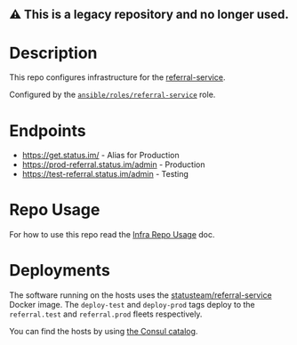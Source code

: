 ## :warning: This is a legacy repository and no longer used.

# Description

This repo configures infrastructure for the [referral-service](https://github.com/status-im/referral-service).

Configured by the [`ansible/roles/referral-service`](ansible/roles/referral-service) role.

# Endpoints

* https://get.status.im/ - Alias for Production
* https://prod-referral.status.im/admin - Production
* https://test-referral.status.im/admin - Testing

# Repo Usage

For how to use this repo read the [Infra Repo Usage](https://github.com/status-im/infra-docs/blob/master/docs/general/ansible_terraform.md) doc.

# Deployments

The software running on the hosts uses the [statusteam/referral-service](https://hub.docker.com/r/statusteam/referral-service) Docker image.
The `deploy-test` and `deploy-prod` tags deploy to the `referral.test` and `referral.prod` fleets respectively.

You can find the hosts by using [the Consul catalog](https://consul.status.im/ui/do-ams3/nodes?filter=referral).

